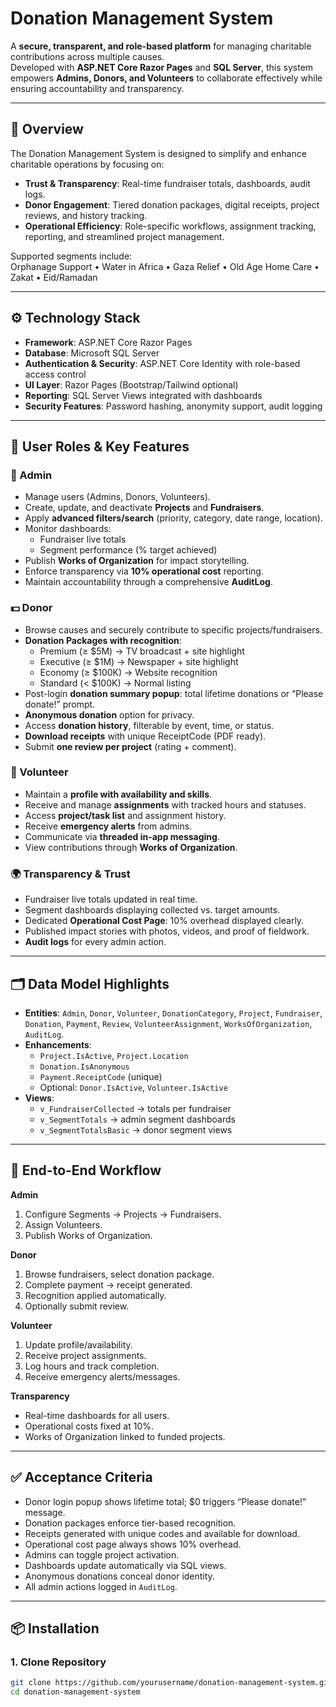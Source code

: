 # Donation Management System

A **secure, transparent, and role-based platform** for managing charitable contributions across multiple causes.  
Developed with **ASP.NET Core Razor Pages** and **SQL Server**, this system empowers **Admins, Donors, and Volunteers** to collaborate effectively while ensuring accountability and transparency.

---

## 📌 Overview
The Donation Management System is designed to simplify and enhance charitable operations by focusing on:

- **Trust & Transparency**: Real-time fundraiser totals, dashboards, audit logs.  
- **Donor Engagement**: Tiered donation packages, digital receipts, project reviews, and history tracking.  
- **Operational Efficiency**: Role-specific workflows, assignment tracking, reporting, and streamlined project management.  

Supported segments include:  
Orphanage Support • Water in Africa • Gaza Relief • Old Age Home Care • Zakat • Eid/Ramadan

---

## ⚙️ Technology Stack
- **Framework**: ASP.NET Core Razor Pages  
- **Database**: Microsoft SQL Server  
- **Authentication & Security**: ASP.NET Core Identity with role-based access control  
- **UI Layer**: Razor Pages (Bootstrap/Tailwind optional)  
- **Reporting**: SQL Server Views integrated with dashboards  
- **Security Features**: Password hashing, anonymity support, audit logging  

---

## 👥 User Roles & Key Features

### 🔑 Admin
- Manage users (Admins, Donors, Volunteers).  
- Create, update, and deactivate **Projects** and **Fundraisers**.  
- Apply **advanced filters/search** (priority, category, date range, location).  
- Monitor dashboards:
  - Fundraiser live totals  
  - Segment performance (% target achieved)  
- Publish **Works of Organization** for impact storytelling.  
- Enforce transparency via **10% operational cost** reporting.  
- Maintain accountability through a comprehensive **AuditLog**.  

### 💵 Donor
- Browse causes and securely contribute to specific projects/fundraisers.  
- **Donation Packages with recognition**:
  - Premium (≥ $5M) → TV broadcast + site highlight  
  - Executive (≥ $1M) → Newspaper + site highlight  
  - Economy (≥ $100K) → Website recognition  
  - Standard (< $100K) → Normal listing  
- Post-login **donation summary popup**: total lifetime donations or “Please donate!” prompt.  
- **Anonymous donation** option for privacy.  
- Access **donation history**, filterable by event, time, or status.  
- **Download receipts** with unique ReceiptCode (PDF ready).  
- Submit **one review per project** (rating + comment).  

### 🙋 Volunteer
- Maintain a **profile with availability and skills**.  
- Receive and manage **assignments** with tracked hours and statuses.  
- Access **project/task list** and assignment history.  
- Receive **emergency alerts** from admins.  
- Communicate via **threaded in-app messaging**.  
- View contributions through **Works of Organization**.  

### 🌍 Transparency & Trust
- Fundraiser live totals updated in real time.  
- Segment dashboards displaying collected vs. target amounts.  
- Dedicated **Operational Cost Page**: 10% overhead displayed clearly.  
- Published impact stories with photos, videos, and proof of fieldwork.  
- **Audit logs** for every admin action.  

---

## 🗂️ Data Model Highlights
- **Entities**: `Admin`, `Donor`, `Volunteer`, `DonationCategory`, `Project`, `Fundraiser`, `Donation`, `Payment`, `Review`, `VolunteerAssignment`, `WorksOfOrganization`, `AuditLog`.  
- **Enhancements**:
  - `Project.IsActive`, `Project.Location`  
  - `Donation.IsAnonymous`  
  - `Payment.ReceiptCode` (unique)  
  - Optional: `Donor.IsActive`, `Volunteer.IsActive`  
- **Views**:
  - `v_FundraiserCollected` → totals per fundraiser  
  - `v_SegmentTotals` → admin segment dashboards  
  - `v_SegmentTotalsBasic` → donor segment views  

---

## 🔄 End-to-End Workflow

**Admin**  
1. Configure Segments → Projects → Fundraisers.  
2. Assign Volunteers.  
3. Publish Works of Organization.  

**Donor**  
1. Browse fundraisers, select donation package.  
2. Complete payment → receipt generated.  
3. Recognition applied automatically.  
4. Optionally submit review.  

**Volunteer**  
1. Update profile/availability.  
2. Receive project assignments.  
3. Log hours and track completion.  
4. Receive emergency alerts/messages.  

**Transparency**  
- Real-time dashboards for all users.  
- Operational costs fixed at 10%.  
- Works of Organization linked to funded projects.  

---

## ✅ Acceptance Criteria
- Donor login popup shows lifetime total; $0 triggers “Please donate!” message.  
- Donation packages enforce tier-based recognition.  
- Receipts generated with unique codes and available for download.  
- Operational cost page always shows 10% overhead.  
- Admins can toggle project activation.  
- Dashboards update automatically via SQL views.  
- Anonymous donations conceal donor identity.  
- All admin actions logged in `AuditLog`.  

---

## 📦 Installation

### 1. Clone Repository
```bash
git clone https://github.com/yourusername/donation-management-system.git
cd donation-management-system
